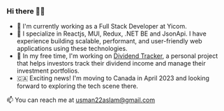 ### Hi there 👋🏽
- 💼 I'm currently working as a Full Stack Developer at Yicom.
- 🔨 I specialize in Reactjs, MUI, Redux, .NET BE and JsonApi. I have experience building scalable, performant, and user-friendly web applications using these technologies.
- 🚀 In my free time, I'm working on <a href='https://dividend-tracker-three.vercel.app/login'>Dividend Tracker</a>, a personal project that helps investors track their dividend income and manage their investment portfolios.
- 🇨🇦 Exciting news! I'm moving to Canada in April 2023 and looking forward to exploring the tech scene there.

📫 You can reach me at usman22aslam@gmail.com
